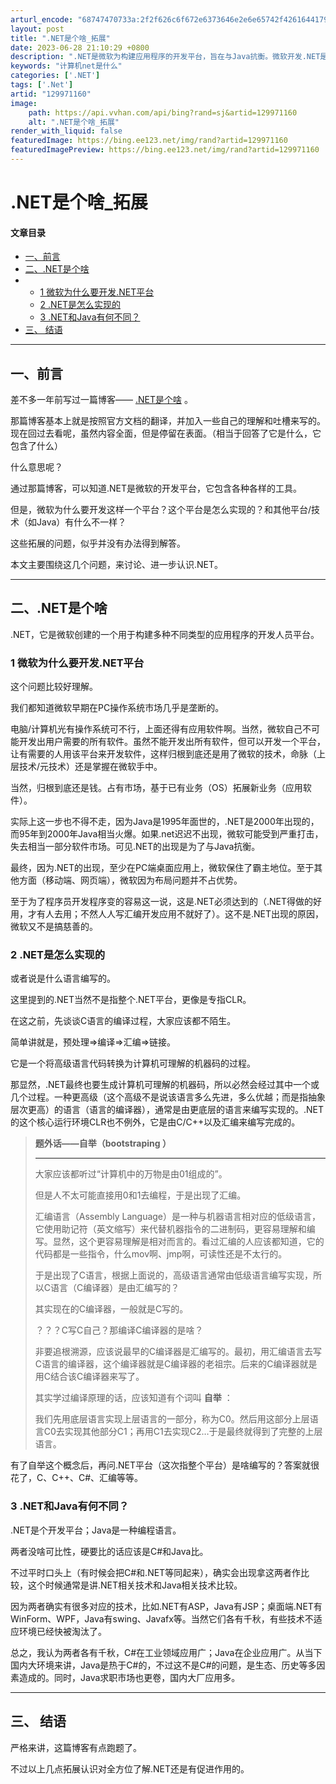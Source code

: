 ```yaml
---
arturl_encode: "68747470733a:2f2f626c6f672e6373646e2e6e65742f42616441796173652f:61727469636c652f64657461696c732f313239393731313630"
layout: post
title: ".NET是个啥_拓展"
date: 2023-06-28 21:10:29 +0800
description: ".NET是微软为构建应用程序的开发平台，旨在与Java抗衡。微软开发.NET是为了在软件市场保持竞争"
keywords: "计算机net是什么"
categories: ['.NET']
tags: ['.Net']
artid: "129971160"
image:
    path: https://api.vvhan.com/api/bing?rand=sj&artid=129971160
    alt: ".NET是个啥_拓展"
render_with_liquid: false
featuredImage: https://bing.ee123.net/img/rand?artid=129971160
featuredImagePreview: https://bing.ee123.net/img/rand?artid=129971160
---
```


# .NET是个啥\_拓展

#### 文章目录

* [一、前言](#_2)
* [二、.NET是个啥](#NET_14)
* + [1 微软为什么要开发.NET平台](#1_NET_16)
  + [2 .NET是怎么实现的](#2_NET_30)
  + [3 .NET和Java有何不同？](#3_NETJava_54)
* [三、 结语](#__63)

---

## 一、前言

差不多一年前写过一篇博客——
[.NET是个啥](https://suika.blog.csdn.net/article/details/125026753)
。

那篇博客基本上就是按照官方文档的翻译，并加入一些自己的理解和吐槽来写的。现在回过去看呢，虽然内容全面，但是停留在表面。（相当于回答了它是什么，它包含了什么）

什么意思呢？
  
通过那篇博客，可以知道.NET是微软的开发平台，它包含各种各样的工具。
  
但是，微软为什么要开发这样一个平台？这个平台是怎么实现的？和其他平台/技术（如Java）有什么不一样？
  
这些拓展的问题，似乎并没有办法得到解答。

本文主要围绕这几个问题，来讨论、进一步认识.NET。

---

## 二、.NET是个啥

.NET，它是微软创建的一个用于构建多种不同类型的应用程序的开发人员平台。

### 1 微软为什么要开发.NET平台

这个问题比较好理解。

我们都知道微软早期在PC操作系统市场几乎是垄断的。
  
电脑/计算机光有操作系统可不行，上面还得有应用软件啊。当然，微软自己不可能开发出用户需要的所有软件。虽然不能开发出所有软件，但可以开发一个平台，让有需要的人用该平台来开发软件，这样归根到底还是用了微软的技术，命脉（上层技术/元技术）还是掌握在微软手中。

当然，归根到底还是钱。占有市场，基于已有业务（OS）拓展新业务（应用软件）。

实际上这一步也不得不走，因为Java是1995年面世的，.NET是2000年出现的，而95年到2000年Java相当火爆。如果.net迟迟不出现，微软可能受到严重打击，失去相当一部分软件市场。可见.NET的出现是为了与Java抗衡。

最终，因为.NET的出现，至少在PC端桌面应用上，微软保住了霸主地位。至于其他方面（移动端、网页端），微软因为布局问题并不占优势。

至于为了程序员开发程序变的容易这一说，这是.NET必须达到的（.NET得做的好用，才有人去用；不然人人写汇编开发应用不就好了）。这不是.NET出现的原因，微软又不是搞慈善的。

### 2 .NET是怎么实现的

或者说是什么语言编写的。
  
这里提到的.NET当然不是指整个.NET平台，更像是专指CLR。

在这之前，先谈谈C语言的编译过程，大家应该都不陌生。
  
简单讲就是，预处理=>编译=>汇编=>链接。
  
它是一个将高级语言代码转换为计算机可理解的机器码的过程。

那显然，.NET最终也要生成计算机可理解的机器码，所以必然会经过其中一个或几个过程。一种更高级（这个高级不是说该语言多么先进，多么优越；而是指抽象层次更高）的语言（语言的编译器），通常是由更底层的语言来编写实现的。.NET的这个核心运行环境CLR也不例外，它是由C/C++以及汇编来编写完成的。

> **题外话——自举（bootstraping ）**
>
> ---
>
> 大家应该都听过“计算机中的万物是由01组成的”。
>   
> 但是人不太可能直接用0和1去编程，于是出现了汇编。
>   
> 汇编语言（Assembly Language）是一种与机器语言相对应的低级语言，它使用助记符（英文缩写）来代替机器指令的二进制码，更容易理解和编写。显然，这个更容易理解是相对而言的。看过汇编的人应该都知道，它的代码都是一些指令，什么mov啊、jmp啊，可读性还是不太行的。
>   
>   
> 于是出现了C语言，根据上面说的，高级语言通常由低级语言编写实现，所以C语言（C编译器）是由汇编写的？
>   
> 其实现在的C编译器，一般就是C写的。
>   
> ？？？C写C自己？那编译C编译器的是啥？
>   
> 非要追根溯源，应该说最早的C编译器是汇编写的。最初，用汇编语言去写C语言的编译器，这个编译器就是C编译器的老祖宗。后来的C编译器就是用C结合该C编译器来写了。
>   
> 其实学过编译原理的话，应该知道有个词叫
> **自举**
> ：
>   
> 我们先用底层语言实现上层语言的一部分，称为C0。然后用这部分上层语言C0去实现其他部分C1；再用C1去实现C2…于是最终就得到了完整的上层语言。

有了自举这个概念后，再问.NET平台（这次指整个平台）是啥编写的？答案就很花了，C、C++、C#、汇编等等。

### 3 .NET和Java有何不同？

.NET是个开发平台；Java是一种编程语言。
  
两者没啥可比性，硬要比的话应该是C#和Java比。
  
不过平时口头上（有时候会把C#和.NET等同起来），确实会出现拿这两者作比较，这个时候通常是讲.NET相关技术和Java相关技术比较。
  
因为两者确实有很多对应的技术，比如.NET有ASP，Java有JSP；桌面端.NET有WinForm、WPF，Java有swing、Javafx等。当然它们各有千秋，有些技术不适应环境已经快被淘汰了。

总之，我认为两者各有千秋，C#在工业领域应用广；Java在企业应用广。从当下国内大环境来讲，Java是热于C#的，不过这不是C#的问题，是生态、历史等多因素造成的。同时，Java求职市场也更卷，国内大厂应用多。

---

## 三、 结语

严格来讲，这篇博客有点跑题了。
  
不过以上几点拓展认识对全方位了解.NET还是有促进作用的。